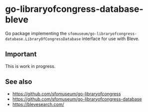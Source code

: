 # go-libraryofcongress-database-bleve

Go package implementing the `sfomuseum/go-libraryofcongress-database.LibraryOfCongressDatabase` interface for use with Bleve.

## Important

This is work in progress.

## See also

* https://github.com/sfomuseum/go-libraryofcongress
* https://github.com/sfomuseum/go-libraryofcongress-database
* https://blevesearch.com/